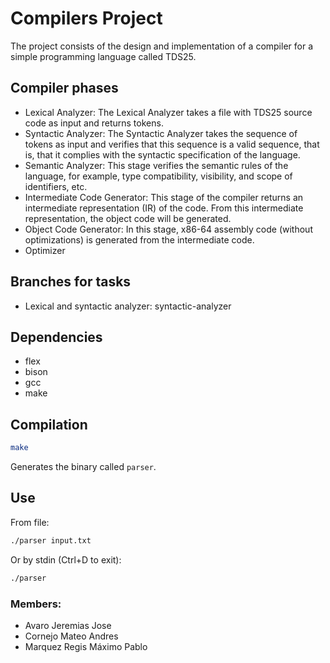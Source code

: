 # Compilers Project
The project consists of the design and implementation of a compiler for a simple programming language
called TDS25.

## Compiler phases
- Lexical Analyzer:
  The Lexical Analyzer takes a file with TDS25 source code as input and returns tokens.
- Syntactic Analyzer:
  The Syntactic Analyzer takes the sequence of tokens as input and verifies that this sequence is
  a valid sequence, that is, that it complies with the syntactic specification of the language.
- Semantic Analyzer:
  This stage verifies the semantic rules of the language, for example, type compatibility, visibility,
  and scope of identifiers, etc.
- Intermediate Code Generator:
  This stage of the compiler returns an intermediate representation (IR) of the code. From this intermediate representation,
  the object code will be generated.
- Object Code Generator:
  In this stage, x86-64 assembly code (without optimizations) is generated from the intermediate code.
- Optimizer

## Branches for tasks
- Lexical and syntactic analyzer: syntactic-analyzer

## Dependencies
- flex
- bison
- gcc
- make

## Compilation
```sh
make
```
Generates the binary called `parser`.

## Use
From file:
```sh
./parser input.txt
```
Or by stdin (Ctrl+D to exit):
```sh
./parser
```

### Members:
- Avaro Jeremias Jose
- Cornejo Mateo Andres
- Marquez Regis Máximo Pablo

